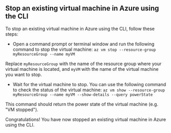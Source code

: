 ## Stop an existing virtual machine in Azure using the CLI
To stop an existing virtual machine in Azure using the CLI, follow these steps:

* Open a command prompt or terminal window and run the following command to stop the virtual machine: `az vm stop --resource-group myResourceGroup --name myVM`

Replace `myResourceGroup` with the name of the resource group where your virtual machine is located, and `myVM` with the name of the virtual machine you want to stop.

* Wait for the virtual machine to stop. You can use the following command to check the status of the virtual machine:
`az vm show --resource-group myResourceGroup --name myVM --show-details --query powerState`


This command should return the power state of the virtual machine (e.g. "VM stopped").

Congratulations! You have now stopped an existing virtual machine in Azure using the CLI.
